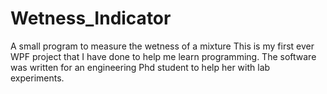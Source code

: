 # Wetness_Indicator
A small program to measure the wetness of a mixture
This is my first ever WPF project that I have done to help me learn programming.
The software was written for an engineering Phd student to help her with lab experiments.
